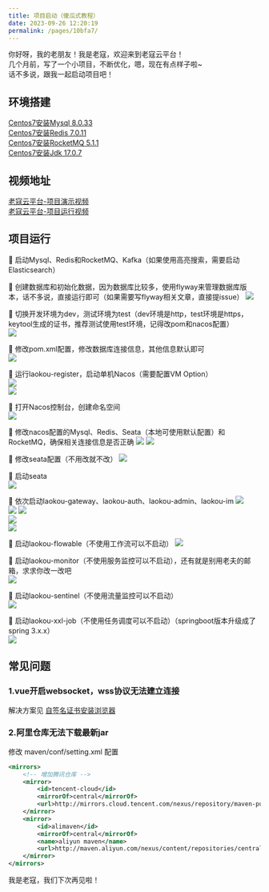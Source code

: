 ```yaml
---
title: 项目启动（傻瓜式教程）
date: 2023-09-26 12:20:19
permalink: /pages/10bfa7/
---
```


你好呀，我的老朋友！我是老寇，欢迎来到老寇云平台！  
几个月前，写了一个小项目，不断优化，嗯，现在有点样子啦~  
话不多说，跟我一起启动项目吧！

## 环境搭建  
[Centos7安装Mysql 8.0.33](/pages/a2f161/)  
[Centos7安装Redis 7.0.11](/pages/90401a/)  
[Centos7安装RocketMQ 5.1.1](/pages/0fb88c/)  
[Centos7安装Jdk 17.0.7](/pages/65acfd/)  

## 视频地址
[老寇云平台-项目演示视频](https://www.bilibili.com/video/BV16M411C7v7/?spm_id_from=333.999.0.0&vd_source=ab1fb14d6d69950653360d4467efe4a5)   
[老寇云平台-项目运行视频](https://www.bilibili.com/video/BV1Se41197Fp/?spm_id_from=333.999.0.0&vd_source=ab1fb14d6d69950653360d4467efe4a5)    

## 项目运行
🚀 启动Mysql、Redis和RocketMQ、Kafka（如果使用高亮搜索，需要启动Elasticsearch）    

🚀 创建数据库和初始化数据，因为数据库比较多，使用flyway来管理数据库版本，话不多说，直接运行即可（如果需要写flyway相关文章，直接提issue）
<img src="/img/5/img_21.png"/>

🚀 切换开发环境为dev，测试环境为test（dev环境是http，test环境是https，keytool生成的证书，推荐测试使用test环境，记得改pom和nacos配置）  
<img src="/img/5/img_22.png"/>

🚀 修改pom.xml配置，修改数据库连接信息，其他信息默认即可  
<img src="/img/5/img_23.png"/>

🚀 运行laokou-register，启动单机Nacos（需要配置VM Option）  
<img src="/img/5/img_5.png"/>  
<img src="/img/5/img_6.png"/>  

🚀 打开Nacos控制台，创建命名空间  
<img src="/img/5/img_7.png"/>

🚀 修改nacos配置的Mysql、Redis、Seata（本地可使用默认配置）和RocketMQ，确保相关连接信息是否正确
<img src="/img/5/img.png"/>
<img src="/img/5/img_1.png"/>

🚀 修改seata配置（不用改就不改）
<img src="/img/5/img_10.png"/>  

🚀 启动seata  
<img src="/img/5/img_11.png"/>

🚀 依次启动laokou-gateway、laokou-auth、laokou-admin、laokou-im
<img src="/img/5/img_12.png"/>  
<img src="/img/5/img_14.png"/>
<img src="/img/5/img_13.png"/>  
<img src="/img/5/img_14.png"/>  
<img src="/img/5/img_15.png"/>  

🚀 启动laokou-flowable（不使用工作流可以不启动）
<img src="/img/5/img_18.png"/>

🚀 启动laokou-monitor（不使用服务监控可以不启动），还有就是别用老夫的邮箱，求求你改一改吧   
<img src="/img/5/img_25.png"/>

🚀 启动laokou-sentinel（不使用流量监控可以不启动）   
<img src="/img/5/img_26.png"/>

🚀 启动laokou-xxl-job（不使用任务调度可以不启动）（springboot版本升级成了spring 3.x.x）   
<img src="/img/5/img_27.png"/>

## 常见问题
### 1.vue开启websocket，wss协议无法建立连接
解决方案见 [自签名证书安装浏览器](/pages/10bfa8/#创建证书-带域名)

### 2.阿里仓库无法下载最新jar
修改 maven/conf/setting.xml 配置  
```xml
<mirrors>
    <!-- 增加腾讯仓库 -->
    <mirror>
        <id>tencent-cloud</id>
        <mirrorOf>central</mirrorOf>
        <url>http://mirrors.cloud.tencent.com/nexus/repository/maven-public/</url>
    </mirror>
    <mirror>
        <id>alimaven</id>
        <mirrorOf>central</mirrorOf>
        <name>aliyun maven</name>
        <url>http://maven.aliyun.com/nexus/content/repositories/central/</url>
    </mirror>
</mirrors>
```

我是老寇，我们下次再见啦！  